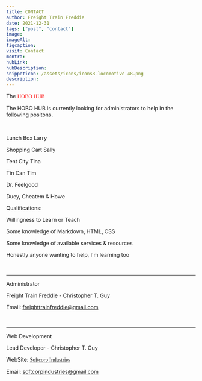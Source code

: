 ```yaml
---
title: CONTACT
author: Freight Train Freddie
date: 2021-12-31
tags: ["post", "contact"]
image: 
imageAlt:
figcaption:
visit: Contact
montra: 
hubLink:
hubDescription: 
snippeticon: /assets/icons/icons8-locomotive-48.png
description: 
---
```


<p class="subHeader">The <span style="color:red;font-family:Titan One">HOBO HUB</span></p>

The HOBO HUB is currently looking for administrators to help in the following positons.


<br>

Lunch Box Larry

Shopping Cart Sally

Tent City Tina

Tin Can Tim

Dr. Feelgood

Duey, Cheatem & Howe

<p class="subHeader">Qualifications:</p>

Willingness to Learn or Teach

Some knowledge of Markdown, HTML, CSS

Some knowledge of available services & resources

Honestly anyone wanting to help, I'm learning too

<br>

<hr>

<p class="subHeader">Administrator</p>

Freight Train Freddie - Christopher T. Guy

Email: <a href="mailto:freighttrainfreddie@gmail.com?subject=ATTN: Freddie">freighttrainfreddie@gmail.com</a>

<br>

<hr>

<p class="subHeader">Web Development</p>

Lead Developer - Christopher T. Guy

WebSite: <a href="https://softcorp-industries.github.io/softcorpindustries/" target="_blank"><span style="font-family: Audiowide" title="Softcorp Industries Website">Softcorp Industries</span></a>

Email: <a href="mailto:softcorpindustries@gmail.com">softcorpindustries@gmail.com</a>